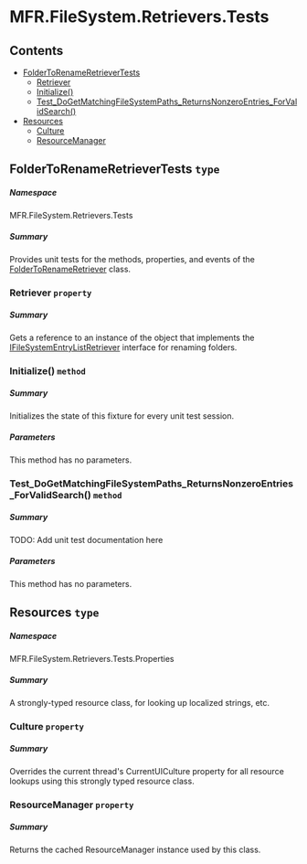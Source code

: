 <a name='assembly'></a>
# MFR.FileSystem.Retrievers.Tests

## Contents

- [FolderToRenameRetrieverTests](#T-MFR-Objects-FileSystem-Retrievers-Tests-FolderToRenameRetrieverTests 'MFR.FileSystem.Retrievers.Tests.FolderToRenameRetrieverTests')
  - [Retriever](#P-MFR-Objects-FileSystem-Retrievers-Tests-FolderToRenameRetrieverTests-Retriever 'MFR.FileSystem.Retrievers.Tests.FolderToRenameRetrieverTests.Retriever')
  - [Initialize()](#M-MFR-Objects-FileSystem-Retrievers-Tests-FolderToRenameRetrieverTests-Initialize 'MFR.FileSystem.Retrievers.Tests.FolderToRenameRetrieverTests.Initialize')
  - [Test_DoGetMatchingFileSystemPaths_ReturnsNonzeroEntries_ForValidSearch()](#M-MFR-Objects-FileSystem-Retrievers-Tests-FolderToRenameRetrieverTests-Test_DoGetMatchingFileSystemPaths_ReturnsNonzeroEntries_ForValidSearch 'MFR.FileSystem.Retrievers.Tests.FolderToRenameRetrieverTests.Test_DoGetMatchingFileSystemPaths_ReturnsNonzeroEntries_ForValidSearch')
- [Resources](#T-MFR-Objects-FileSystem-Retrievers-Tests-Properties-Resources 'MFR.FileSystem.Retrievers.Tests.Properties.Resources')
  - [Culture](#P-MFR-Objects-FileSystem-Retrievers-Tests-Properties-Resources-Culture 'MFR.FileSystem.Retrievers.Tests.Properties.Resources.Culture')
  - [ResourceManager](#P-MFR-Objects-FileSystem-Retrievers-Tests-Properties-Resources-ResourceManager 'MFR.FileSystem.Retrievers.Tests.Properties.Resources.ResourceManager')

<a name='T-MFR-Objects-FileSystem-Retrievers-Tests-FolderToRenameRetrieverTests'></a>
## FolderToRenameRetrieverTests `type`

##### Namespace

MFR.FileSystem.Retrievers.Tests

##### Summary

Provides unit tests for the methods, properties, and events of the
[FolderToRenameRetriever](#T-MFR-Objects-FolderToRenameRetriever 'MFR.FolderToRenameRetriever')
class.

<a name='P-MFR-Objects-FileSystem-Retrievers-Tests-FolderToRenameRetrieverTests-Retriever'></a>
### Retriever `property`

##### Summary

Gets a reference to an instance of the object that implements the
[IFileSystemEntryListRetriever](#T-MFR-Objects-FileSystem-Interfaces-IFileSystemEntryListRetriever 'MFR.FileSystem.Interfaces.IFileSystemEntryListRetriever')
interface for renaming folders.

<a name='M-MFR-Objects-FileSystem-Retrievers-Tests-FolderToRenameRetrieverTests-Initialize'></a>
### Initialize() `method`

##### Summary

Initializes the state of this fixture for every unit test session.

##### Parameters

This method has no parameters.

<a name='M-MFR-Objects-FileSystem-Retrievers-Tests-FolderToRenameRetrieverTests-Test_DoGetMatchingFileSystemPaths_ReturnsNonzeroEntries_ForValidSearch'></a>
### Test_DoGetMatchingFileSystemPaths_ReturnsNonzeroEntries_ForValidSearch() `method`

##### Summary

TODO: Add unit test documentation here

##### Parameters

This method has no parameters.

<a name='T-MFR-Objects-FileSystem-Retrievers-Tests-Properties-Resources'></a>
## Resources `type`

##### Namespace

MFR.FileSystem.Retrievers.Tests.Properties

##### Summary

A strongly-typed resource class, for looking up localized strings, etc.

<a name='P-MFR-Objects-FileSystem-Retrievers-Tests-Properties-Resources-Culture'></a>
### Culture `property`

##### Summary

Overrides the current thread's CurrentUICulture property for all
  resource lookups using this strongly typed resource class.

<a name='P-MFR-Objects-FileSystem-Retrievers-Tests-Properties-Resources-ResourceManager'></a>
### ResourceManager `property`

##### Summary

Returns the cached ResourceManager instance used by this class.
